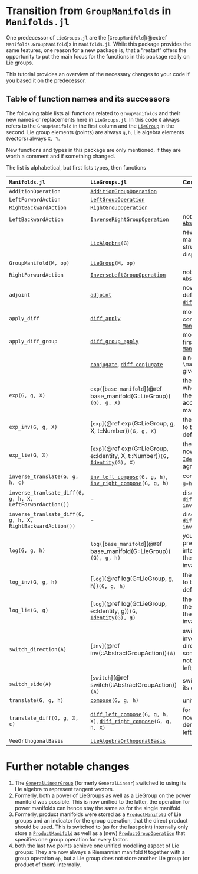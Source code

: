 # Transition from `GroupManifolds` in `Manifolds.jl`

One predecessor of `LieGroups.jl` are the [`GroupManifold`](@extref `Manifolds.GroupManifold`)s in `Manifolds.jl`.
While this package provides the same features, one reason for a new package is,
that a “restart” offers the opportunity to put the main focus for the functions in this package
really on Lie groups.

This tutorial provides an overview of the necessary changes to your code if you based it on the predecessor.

## Table of function names and its successors

The following table lists all functions related to `GroupManifolds` and their new names
or replacements here in `LieGroups.jl`. In this code `G` always refers to the `GroupManifold`
in the first column and the [`LieGroup`](@ref) in the second.
Lie group elements (points) are always `g,h`,
Lie algebra elements (vectors) always `X, Y`.

New functions and types in this package are only mentioned, if they are worth a comment and if something changed.

The list is alphabetical, but first lists types, then functions

| `Manifolds.jl` | `LieGroups.jl` | Comment |
|:---------- |:---------- |:-------------- |
| `AdditionOperation` | [`AdditionGroupOperation`](@ref) | |
| `LeftForwardAction` | [`LeftGroupOperation`](@ref)
| `RightBackwardAction` | [`RightGroupOperation`](@ref) | |
| `LeftBackwardAction` | [`InverseRightGroupOperation`](@ref) | note that this is now also aa [`AbstractLeftGroupActionType`](@ref) |
| | [`LieAlgebra`](@ref)`(G)` | new alias to emphasize its manifold- and vector structure as well as for a few dispatch methods. |
| `GroupManifold(M, op)` | [`LieGroup`](@ref)`(M, op)` | |
| `RightForwardAction` | [`InverseLeftGroupOperation`](@ref) | note that this is an [`AbstractRightGroupActionType`](@ref) |
| `adjoint` | [`adjoint`](@ref) | now implemented with a default, when you provide [`diff_conjugate!`](@ref).
| `apply_diff` | [`diff_apply`](@ref) | modifiers (diff) come first, consistent with [`ManifoldsDiff.jl`](https://juliamanifolds.github.io/ManifoldDiff.jl/stable/) |
| `apply_diff_group` | [`diff_group_apply`](@ref) | modifiers (diff/group) come first, consistent with [`ManifoldsDiff.jl`](https://juliamanifolds.github.io/ManifoldDiff.jl/stable/) |
| | [`conjugate`](@ref), [`diff_conjugate`](@ref) | a new function to model ``c_g: \mathcal G → \mathcal G`` given by ``c_g(h) = g∘h∘g^{-1}`` |
| `exp(G, g, X)` | `exp(`[`base_manifold`](@ref base_manifold(G::LieGroup))`(G), g, X)` | the previous defaults whenever not agreeing with the invariant one can now be accessed on the internal manifold |
| `exp_inv(G, g, X)` | [`exp`](@ref exp(G::LieGroup, g, X, t::Number))`(G, g, X)`  | the exponential map invariant to the group operation is the default on Lie groups here |
| `exp_lie(G, X)` | [`exp`](@ref exp(G::LieGroup, e::Identity, X, t::Number))`(G, `[`Identity`](@ref)`(G), X)` | the (matrix) exponential is now the one at the [`Identity`](@ref)`(G)`, since there it agrees with the invariant one |
| `inverse_translate(G, g, h, c)` | [`inv_left_compose`](@ref)`(G, g, h)`, [`inv_right_compose`](@ref)`(G, g, h)` | compute ``g^{-1}∘h`` and ``g∘h^{-1}``, resp. |
| `inverse_tranlsate_diff(G, g, h, X, LeftForwardAction())` | - | discontinued, use `diff_left_compose(G, inv(G,g), h)` |
| `inverse_tranlsate_diff(G, g, h, X, RightBackwardAction())` | - | discontinued, use `diff_left_compose(G, h, inv(G,g))` |
| `log(G, g, h)` | `log(`[`base_manifold`](@ref base_manifold(G::LieGroup))`(G), g, h)` | you can now access the previous defaults on the internal manifold whenever they do not agree with the invariant one |
| `log_inv(G, g, h)` | [`log`](@ref log(G::LieGroup, g, h))`(G, g, h)` | the logarithmic map invariant to the group operation is the default on Lie groups here |
| `log_lie(G, g)` | [`log`](@ref log(G::LieGroup, e::Identity, g))`(G, `[`Identity`](@ref)`(G), g)` | the (matrix) logarithm is now the one at the identity, since there it agrees with the invariant one |
| `switch_direction(A)` | [`inv`](@ref inv(::AbstractGroupAction))`(A)` | switches from an action to its inverse action (formerly the direction forward/backward, sometimes even left/right, do not confuse with the side left/right). |
| `switch_side(A)` | [`switch`](@ref switch(::AbstractGroupAction))`(A)` | switches from a left action to its corresponding right action. |
| `translate(G, g, h)` | [`compose`](@ref)`(G, g, h)` | unified to `compose` |
| `translate_diff(G, g, X, c)` | [`diff_left_compose`](@ref)`(G, g, h, X)`, [`diff_right_compose`](@ref)`(G, g, h, X)` | for compose ``g∘h`` the functions now specify whether the derivative is taken w.r.t. to the left (`g`) or right (`h`) argument |
|`VeeOrthogonalBasis` | [`LieAlgebraOrthogonalBasis`](@ref) | |

# Further notable changes

1. The [`GeneralLinearGroup`](@ref) (formerly `GeneralLinear`) switched to using its Lie algebra to represent tangent vectors.
2. Formerly, both a power of LieGroups as well as a LieGroup on the power manifold was possible. This is now unified to the latter,
  the operation for power manifolds can hence stay the same as for the single manifold.
3. Formerly, product manifolds were stored as a [`ProductManifold`](@ref) of Lie groups and an indicator for the group operation, that the direct product should be used. This is switched to (as for the last point) internally only store a [`ProductManifold`](@ref) as well as a (new) [`ProductGroupOperation`](@ref) that specifies one group operation for every factor.
4. both the last two points achieve one unified modelling aspect of Lie groups: They are now always a Riemannian manifold `M` together with a group operation `op`,
but a Lie group does not store another Lie group (or product of them) internally.
